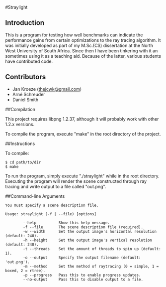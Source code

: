 #Straylight

## Introduction

This is a program for testing how well benchmarks can indicate the performance
gains from certain optimizations to the ray tracing algorithm.
It was initially developed as part of my M.Sc.(CS) dissertation at the North West University of South Africa.
Since then I have been tinkering with it an sometimes using it as a teaching aid.
Because of the latter, various students have contributed code.

## Contributors

* Jan Kroeze (thejcwk@gmail.com)
* Arné Schreuder
* Daniel Smith

##Compilation

This project requires libpng 1.2.37, although it will probably work with
other 1.2.x versions.

To compile the program, execute "make" in the root directory of the
project.

##Instructions

To compile:

```shell
$ cd path/to/dir
$ make
```

To run the program, simply execute "./straylight" while in the root
directory. Executing the program will render the scene constructed
through ray tracing and write output to a file called "out.png".

##Command-line Arguments

```shell
You must specify a scene description file.

Usage: straylight (-f | --file) [options]

        --help          Show this help message.
        -f --file       The scene description file (required).
        -w --width      Set the output image's horizontal resolution (default: 240).
        -h --height     Set the output image's vertical resolution (default: 240).
        -t --threads    Set the amount of threads to spin up (default: 1).
        -o --output     Specify the output filename (default: 'out.png').
        -m --method     Set the method of raytracing (0 = simple, 1 = boxed, 2 = rtree).
        -p --progress   Pass this to enable progress updates.
        --no-output     Pass this to disable output to a file.
```
